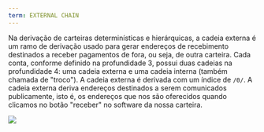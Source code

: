 ```yaml
---
term: EXTERNAL CHAIN
---
```


Na derivação de carteiras determinísticas e hierárquicas, a cadeia externa é um ramo de derivação usado para gerar endereços de recebimento destinados a receber pagamentos de fora, ou seja, de outra carteira. Cada conta, conforme definido na profundidade 3, possui duas cadeias na profundidade 4: uma cadeia externa e uma cadeia interna (também chamada de "troco"). A cadeia externa é derivada com um índice de `/0/`. A cadeia externa deriva endereços destinados a serem comunicados publicamente, isto é, os endereços que nos são oferecidos quando clicamos no botão "receber" no software da nossa carteira.

![](../../dictionnaire/assets/22.png)